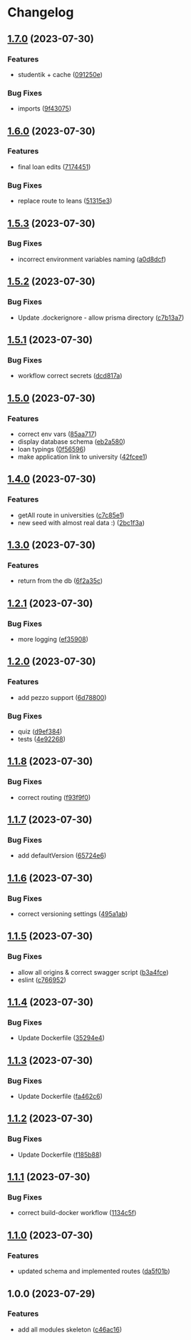 # Changelog

## [1.7.0](https://github.com/fintechsalad/backend/compare/v1.6.0...v1.7.0) (2023-07-30)


### Features

* studentik + cache ([091250e](https://github.com/fintechsalad/backend/commit/091250ec834991d4d7f408d3cf16ae43a21204a8))


### Bug Fixes

* imports ([9f43075](https://github.com/fintechsalad/backend/commit/9f430754683dac38503c89da254a8e4a3652bc39))

## [1.6.0](https://github.com/fintechsalad/backend/compare/v1.5.3...v1.6.0) (2023-07-30)


### Features

* final loan edits ([7174451](https://github.com/fintechsalad/backend/commit/71744517dbf7196a704ad976bf7fb267604307d4))


### Bug Fixes

* replace route to leans ([51315e3](https://github.com/fintechsalad/backend/commit/51315e35b48cef3a393a382e099aebdeb0357fef))

## [1.5.3](https://github.com/fintechsalad/backend/compare/v1.5.2...v1.5.3) (2023-07-30)


### Bug Fixes

* incorrect environment variables naming ([a0d8dcf](https://github.com/fintechsalad/backend/commit/a0d8dcf355f410d4fe5fb95ff6e55959dad88b47))

## [1.5.2](https://github.com/fintechsalad/backend/compare/v1.5.1...v1.5.2) (2023-07-30)


### Bug Fixes

* Update .dockerignore - allow prisma directory ([c7b13a7](https://github.com/fintechsalad/backend/commit/c7b13a7149bbd497ad606fafecd07714325f85a7))

## [1.5.1](https://github.com/fintechsalad/backend/compare/v1.5.0...v1.5.1) (2023-07-30)


### Bug Fixes

* workflow correct secrets ([dcd817a](https://github.com/fintechsalad/backend/commit/dcd817a9cf58e09f96e33ef10d8462cdbc332916))

## [1.5.0](https://github.com/fintechsalad/gateway-service/compare/v1.4.0...v1.5.0) (2023-07-30)


### Features

* correct env vars ([85aa717](https://github.com/fintechsalad/gateway-service/commit/85aa71731e4b86b0bed895ee6d358304a8b70b60))
* display database schema ([eb2a580](https://github.com/fintechsalad/gateway-service/commit/eb2a580dc2bed33cb13b51db43f62ffd261bf727))
* loan typings ([0f56596](https://github.com/fintechsalad/gateway-service/commit/0f565966433cef0e044ad4344a6eeed9505c93d9))
* make application link to university ([42fcee1](https://github.com/fintechsalad/gateway-service/commit/42fcee1433fc6139e1ca8a8425144e49d4e1cb5c))

## [1.4.0](https://github.com/fintechsalad/gateway-service/compare/v1.3.0...v1.4.0) (2023-07-30)


### Features

* getAll route in universities ([c7c85e1](https://github.com/fintechsalad/gateway-service/commit/c7c85e142afc356710f9866271e3e4909f4b86a8))
* new seed with almost real data :) ([2bc1f3a](https://github.com/fintechsalad/gateway-service/commit/2bc1f3a28179830c7f02c96ac0598c24a7849d8d))

## [1.3.0](https://github.com/fintechsalad/gateway-service/compare/v1.2.1...v1.3.0) (2023-07-30)


### Features

* return from the db ([6f2a35c](https://github.com/fintechsalad/gateway-service/commit/6f2a35c9481b26c963c13fd678adc2920fc2f48a))

## [1.2.1](https://github.com/fintechsalad/gateway-service/compare/v1.2.0...v1.2.1) (2023-07-30)


### Bug Fixes

* more logging ([ef35908](https://github.com/fintechsalad/gateway-service/commit/ef359086013d15711823d02d477adcc9f1dfa03c))

## [1.2.0](https://github.com/fintechsalad/gateway-service/compare/v1.1.8...v1.2.0) (2023-07-30)


### Features

* add pezzo support ([6d78800](https://github.com/fintechsalad/gateway-service/commit/6d788004a56541b0a979a1f7cf704e19811916bf))


### Bug Fixes

* quiz ([d9ef384](https://github.com/fintechsalad/gateway-service/commit/d9ef3843778e57708d1b017af4e86db7c8c9a75f))
* tests ([4e92268](https://github.com/fintechsalad/gateway-service/commit/4e92268d36932b8b590876115c22fb2a70195d2b))

## [1.1.8](https://github.com/fintechsalad/gateway-service/compare/v1.1.7...v1.1.8) (2023-07-30)


### Bug Fixes

* correct routing ([f93f9f0](https://github.com/fintechsalad/gateway-service/commit/f93f9f0751a3b0633236b4e7a67c66871bdfb8dd))

## [1.1.7](https://github.com/fintechsalad/gateway-service/compare/v1.1.6...v1.1.7) (2023-07-30)


### Bug Fixes

* add defaultVersion ([65724e6](https://github.com/fintechsalad/gateway-service/commit/65724e60f3d9ec38cdec8a5c93e6f841286d41c4))

## [1.1.6](https://github.com/fintechsalad/gateway-service/compare/v1.1.5...v1.1.6) (2023-07-30)


### Bug Fixes

* correct versioning settings ([495a1ab](https://github.com/fintechsalad/gateway-service/commit/495a1ab3803b7178b31a2fe8a7a3f4634524e602))

## [1.1.5](https://github.com/fintechsalad/gateway-service/compare/v1.1.4...v1.1.5) (2023-07-30)


### Bug Fixes

* allow all origins & correct swagger script ([b3a4fce](https://github.com/fintechsalad/gateway-service/commit/b3a4fced72879974f7682596b33e7b6b0e42cd43))
* eslint ([c766952](https://github.com/fintechsalad/gateway-service/commit/c76695236ea242da1ad51e786fb393f60daa8bf6))

## [1.1.4](https://github.com/fintechsalad/gateway-service/compare/v1.1.3...v1.1.4) (2023-07-30)


### Bug Fixes

* Update Dockerfile ([35294e4](https://github.com/fintechsalad/gateway-service/commit/35294e4b9fd5b17356963874dad3543c187fca25))

## [1.1.3](https://github.com/fintechsalad/gateway-service/compare/v1.1.2...v1.1.3) (2023-07-30)


### Bug Fixes

* Update Dockerfile ([fa462c6](https://github.com/fintechsalad/gateway-service/commit/fa462c686233050b96b5760b3e84156e16366774))

## [1.1.2](https://github.com/fintechsalad/gateway-service/compare/v1.1.1...v1.1.2) (2023-07-30)


### Bug Fixes

* Update Dockerfile ([f185b88](https://github.com/fintechsalad/gateway-service/commit/f185b88712be25d43bee107478975422f51689a3))

## [1.1.1](https://github.com/fintechsalad/gateway-service/compare/v1.1.0...v1.1.1) (2023-07-30)


### Bug Fixes

* correct build-docker workflow ([1134c5f](https://github.com/fintechsalad/gateway-service/commit/1134c5f986548af5a1a413ad3b539fbecabfcca5))

## [1.1.0](https://github.com/fintechsalad/gateway-service/compare/v1.0.0...v1.1.0) (2023-07-30)


### Features

* updated schema and implemented routes ([da5f01b](https://github.com/fintechsalad/gateway-service/commit/da5f01bbf5fd33058b7de0a99b60384aa32b32ab))

## 1.0.0 (2023-07-29)


### Features

* add all modules skeleton ([c46ac16](https://github.com/fintechsalad/gateway-service/commit/c46ac162e165a7ad71efaec32e2b0b5c912d19d9))
